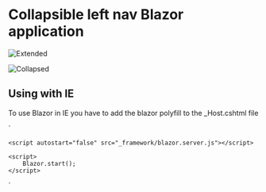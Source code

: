 ﻿
# Collapsible left nav Blazor application

![Extended](https://user-images.githubusercontent.com/13876805/61490650-7a556880-a97b-11e9-99b0-0252771d2a49.png)

![Collapsed](https://user-images.githubusercontent.com/13876805/61490712-9953fa80-a97b-11e9-8b32-bedce2e42d69.png)

## Using with IE

To use Blazor in IE you have to add the blazor polyfill to the _Host.cshtml file

` 
<script type="text/javascript" src="/blazor.polyfill.min.js"></script>

    <script autostart="false" src="_framework/blazor.server.js"></script>

    <script>
        Blazor.start();
    </script> 
    
`






